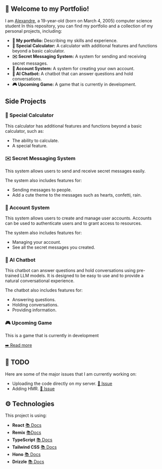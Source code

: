 ## 📂 Welcome to my Portfolio!

I am [Alexandre](https://github.com/Superalexandre), a 19-year-old (born on March 4, 2005) computer science student
In this repository, you can find my portfolio and a collection of my personal projects, including:

* **📂 My portfolio:** Describing my skills and experience.
* **🧮 Special Calculator:** A calculator with additional features and functions beyond a basic calculator.
* **✉️ Secret Messaging System:** A system for sending and receiving secret messages.
* **👤 Account System:** A system for creating your own account.
* **🤖 AI Chatbot:** A chatbot that can answer questions and hold conversations.
* **🎮 Upcoming Game:** A game that is currently in development.

## Side Projects

### 🧮 Special Calculator

This calculator has additional features and functions beyond a basic calculator, such as:

* The ability to calculate.
* A special feature.

<!-- [➡️ Read more]() -->

### ✉️ Secret Messaging System

This system allows users to send and receive secret messages easily.

The system also includes features for:

* Sending messages to people.
* Add a cute theme to the messages such as hearts, confetti, rain.

<!-- [➡️ Read more]() -->

### 👤 Account System

This system allows users to create and manage user accounts. Accounts can be used to authenticate users and to grant access to resources.

The system also includes features for:

* Managing your account.
* See all the secret messages you created.

<!-- [➡️ Read more]() -->

### 🤖 AI Chatbot

This chatbot can answer questions and hold conversations using pre-trained LLM models. It is designed to be easy to use and to provide a natural conversational experience.

The chatbot also includes features for:

* Answering questions.
* Holding conversations.
* Providing information.

<!-- [➡️ Read more]() -->

### 🎮 Upcoming Game

This is a game that is currently in development

[➡️ Read more](https://github.com/Superalexandre/portfolio/tree/main/app/routes/game)

## 📝 TODO

Here are some of the major issues that I am currently working on:

* Uploading the code directly on my server. [🐛 Issue](https://github.com/Superalexandre/portfolio/issues/33)
* Adding HMR. [🐛 Issue](https://github.com/Superalexandre/portfolio/issues/35)

## ⚙️️ Technologies

This project is using:

* **React** [📚 Docs](https://react.dev/)
* **Remix** [📚Docs](https://remix.run/)
* **TypeScript** [📚 Docs](https://www.typescriptlang.org/)
* **Tailwind CSS** [📚 Docs](https://tailwindcss.com/)
* **Hono** [📚 Docs](https://hono.dev/)
* **Drizzle** [📚 Docs](https://orm.drizzle.team/)
